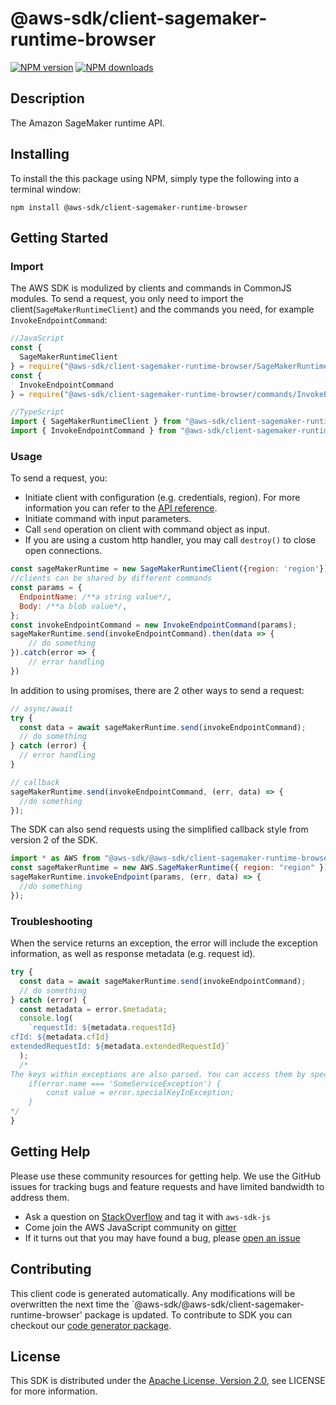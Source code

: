 # @aws-sdk/client-sagemaker-runtime-browser

[![NPM version](https://img.shields.io/npm/v/@aws-sdk/client-sagemaker-runtime-browser/preview.svg)](https://www.npmjs.com/package/@aws-sdk/client-sagemaker-runtime-browser)
[![NPM downloads](https://img.shields.io/npm/dm/@aws-sdk/client-sagemaker-runtime-browser.svg)](https://www.npmjs.com/package/@aws-sdk/client-sagemaker-runtime-browser)

## Description

<p> The Amazon SageMaker runtime API. </p>

## Installing

To install the this package using NPM, simply type the following into a terminal window:

```
npm install @aws-sdk/client-sagemaker-runtime-browser
```

## Getting Started

### Import

The AWS SDK is modulized by clients and commands in CommonJS modules. To send a request, you only need to import the client(`SageMakerRuntimeClient`) and the commands you need, for example `InvokeEndpointCommand`:

```javascript
//JavaScript
const {
  SageMakerRuntimeClient
} = require("@aws-sdk/client-sagemaker-runtime-browser/SageMakerRuntimeClient");
const {
  InvokeEndpointCommand
} = require("@aws-sdk/client-sagemaker-runtime-browser/commands/InvokeEndpointCommand");
```

```javascript
//TypeScript
import { SageMakerRuntimeClient } from "@aws-sdk/client-sagemaker-runtime-browser/SageMakerRuntimeClient";
import { InvokeEndpointCommand } from "@aws-sdk/client-sagemaker-runtime-browser/commands/InvokeEndpointCommand";
```

### Usage

To send a request, you:

- Initiate client with configuration (e.g. credentials, region). For more information you can refer to the [API reference][].
- Initiate command with input parameters.
- Call `send` operation on client with command object as input.
- If you are using a custom http handler, you may call `destroy()` to close open connections.

```javascript
const sageMakerRuntime = new SageMakerRuntimeClient({region: 'region'});
//clients can be shared by different commands
const params = {
  EndpointName: /**a string value*/,
  Body: /**a blob value*/,
};
const invokeEndpointCommand = new InvokeEndpointCommand(params);
sageMakerRuntime.send(invokeEndpointCommand).then(data => {
    // do something
}).catch(error => {
    // error handling
})
```

In addition to using promises, there are 2 other ways to send a request:

```javascript
// async/await
try {
  const data = await sageMakerRuntime.send(invokeEndpointCommand);
  // do something
} catch (error) {
  // error handling
}
```

```javascript
// callback
sageMakerRuntime.send(invokeEndpointCommand, (err, data) => {
  //do something
});
```

The SDK can also send requests using the simplified callback style from version 2 of the SDK.

```javascript
import * as AWS from "@aws-sdk/@aws-sdk/client-sagemaker-runtime-browser/SageMakerRuntime";
const sageMakerRuntime = new AWS.SageMakerRuntime({ region: "region" });
sageMakerRuntime.invokeEndpoint(params, (err, data) => {
  //do something
});
```

### Troubleshooting

When the service returns an exception, the error will include the exception information, as well as response metadata (e.g. request id).

```javascript
try {
  const data = await sageMakerRuntime.send(invokeEndpointCommand);
  // do something
} catch (error) {
  const metadata = error.$metadata;
  console.log(
    `requestId: ${metadata.requestId}
cfId: ${metadata.cfId}
extendedRequestId: ${metadata.extendedRequestId}`
  );
  /*
The keys within exceptions are also parsed. You can access them by specifying exception names:
    if(error.name === 'SomeServiceException') {
        const value = error.specialKeyInException;
    }
*/
}
```

## Getting Help

Please use these community resources for getting help. We use the GitHub issues for tracking bugs and feature requests and have limited bandwidth to address them.

- Ask a question on [StackOverflow](https://stackoverflow.com/questions/tagged/aws-sdk-js) and tag it with `aws-sdk-js`
- Come join the AWS JavaScript community on [gitter](https://gitter.im/aws/aws-sdk-js-v3)
- If it turns out that you may have found a bug, please [open an issue](https://github.com/aws/aws-sdk-js-v3/issues)

## Contributing

This client code is generated automatically. Any modifications will be overwritten the next time the `@aws-sdk/@aws-sdk/client-sagemaker-runtime-browser' package is updated. To contribute to SDK you can checkout our [code generator package][].

## License

This SDK is distributed under the
[Apache License, Version 2.0](http://www.apache.org/licenses/LICENSE-2.0),
see LICENSE for more information.

[code generator package]: https://github.com/aws/aws-sdk-js-v3/tree/master/packages/service-types-generator
[api reference]: https://docs.aws.amazon.com/AWSJavaScriptSDK/latest/
